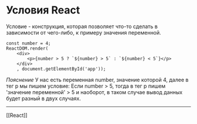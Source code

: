 # Условия React
Условие - конструкция, которая позволяет что-то сделать в зависимости от чего-либо, к примеру значения переменной.
```
const number = 4;
ReactDOM.render(
    <div>
        <p>{number > 5 ? `${number} > 5` : `${number} < 5`}</p>
    </div>
    , document.getElementById('app'));
```

*Пояснение*
У нас есть переменная number, значение которой 4, далее в тег p мы пишем условие:
Если number > 5, тогда в тег p пишем 'значение переменной' > 5 и наоборот, в таком случае вывод данных будет разный в двух случаях.

---
[[React]]
